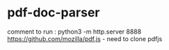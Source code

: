 # pdf-doc-parser

comment to run : python3 -m http.server 8888 
https://github.com/mozilla/pdf.js - need to clone pdfjs
